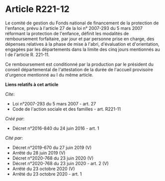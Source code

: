 # Article R221-12

Le comité de gestion du Fonds national de financement de la protection de l'enfance, prévu à l'article 27 de la loi n°
2007-293 du 5 mars 2007 réformant la protection de l'enfance, définit les modalités de remboursement forfaitaire, par jour et
par personne prise en charge, des dépenses relatives à la phase de mise à l'abri, d'évaluation et d'orientation, engagées par
les départements dans la limite des cinq jours mentionnés au I de l'article R. 221-11. 

Ce remboursement est conditionné par la production par le président du conseil départemental de l'attestation de la durée de
l'accueil provisoire d'urgence mentionné au I du même article.

**Liens relatifs à cet article**

_Cite_:

  - Loi n°2007-293 du 5 mars 2007 - art. 27
  - Code de l'action sociale et des familles - art. R221-11

_Créé par_:

  - Décret n°2016-840 du 24 juin 2016 - art. 1

_Cité par_:

  - Décret n°2019-670 du 27 juin 2019 (V)
  - Arrêté du 28 juin 2019 (V)
  - Décret n°2020-768 du 23 juin 2020 (V)
  - Décret n°2020-768 du 23 juin 2020 - art. 2 (V)
  - Arrêté du 23 octobre 2020 (V)
  - Arrêté du 23 octobre 2020 - art. 1
